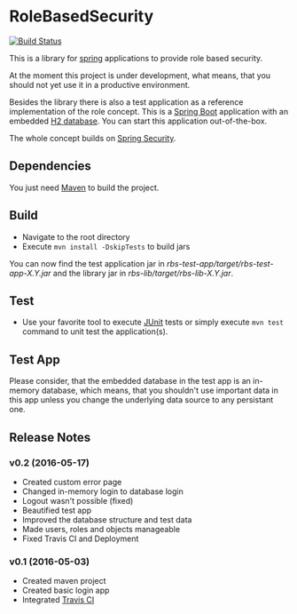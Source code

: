 # RoleBasedSecurity

[![Build Status](https://travis-ci.org/lukaswerner/RoleBasedSecurity.svg?branch=master)](https://travis-ci.org/lukaswerner/RoleBasedSecurity)

This is a library for [spring](https://spring.io/sp) applications to provide role based security.

At the moment this project is under development, what means, that you should
not yet use it in a productive environment.

Besides the library there is also a test application as a reference
implementation of the role concept. This is a [Spring Boot](http://projects.spring.io/spring-boot/) application with an
embedded [H2 database](http://www.h2database.com/html/main.html). You can start this application out-of-the-box.

The whole concept builds on [Spring Security](http://projects.spring.io/spring-security/).

## Dependencies
You just need [Maven](http://maven.apache.org/) to build the project.

## Build
- Navigate to the root directory
- Execute `mvn install -DskipTests` to build jars

You can now find the test application jar in *rbs-test-app/target/rbs-test-app-X.Y.jar*
and the library jar in *rbs-lib/target/rbs-lib-X.Y.jar*.

## Test
- Use your favorite tool to execute [JUnit](http://junit.org/junit4/) tests or
simply execute `mvn test` command to unit test the application(s).

## Test App
Please consider, that the embedded database in the test app is an in-memory database,
which means, that you shouldn't use important data in this app unless you change
the underlying data source to any persistant one.

## Release Notes

### v0.2 (2016-05-17)
- Created custom error page
- Changed in-memory login to database login
- Logout wasn't possible (fixed)
- Beautified test app
- Improved the database structure and test data
- Made users, roles and objects manageable
- Fixed Travis CI and Deployment

### v0.1 (2016-05-03)
- Created maven project
- Created basic login app
- Integrated [Travis CI](https://travis-ci.org/)
